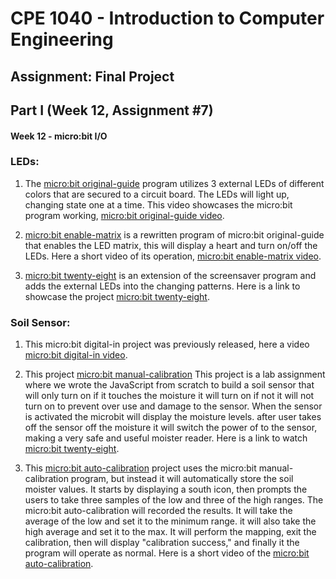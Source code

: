 # CPE 1040 - Introduction to Computer Engineering

 

## Assignment: Final Project

 

## Part I (Week 12, Assignment #7)

 

#### Week 12 - micro:bit I/O

 

### LEDs:

 

   1. The [micro:bit original-guide](original-guide.js) program utilizes  3 external LEDs of different colors that are secured  to a circuit board. The LEDs will light up, changing state one at a time. This video showcases the micro:bit program working, [micro:bit original-guide video](https://www.youtube.com/watch?v=UwvZo6rz1pk&feature=youtu.be).
   
   2. [micro:bit enable-matrix](enable-matrix.js) is a rewritten program of micro:bit original-guide that enables the LED matrix, this will display a heart and turn on/off the LEDs. Here a short video of its operation, [micro:bit enable-matrix video](http://imgur.com/gallery/ohaQHvc).
   
   3. [micro:bit twenty-eight](twenty-eight.js) is an extension of the screensaver program and adds the external LEDs into the changing patterns. Here is a link to showcase the project [micro:bit twenty-eight](http://imgur.com/gallery/VqaPnSS).
   
### Soil Sensor:

 

   1. This micro:bit digital-in project was previously released, here a video [micro:bit digital-in video](https://imgur.com/gallery/0Vkbxuh).
   
   2.  This project [micro:bit manual-calibration](manual-calibration.js) This project is a lab assignment where we wrote the JavaScript from scratch to build a soil sensor that will only turn on if it touches the moisture it will turn on if not it will not turn on to prevent over use and damage to the sensor. When the sensor is activated the microbit will display the moisture levels. after user takes off the sensor off the moisture it will switch the power of to the sensor, making a very safe and useful moister reader. Here is a link to watch [micro:bit twenty-eight](http://imgur.com/gallery/gVGtsxj).
   
   3. This [micro:bit auto-calibration](auto-calibration.js) project uses the micro:bit manual-calibration program, but instead it will automatically store the soil moister values. It starts by displaying a south icon, then prompts the users to take three samples of the low and three of the high ranges. The micro:bit auto-calibration will recorded the results. It will take the average of the low and set it to the minimum range. it will also take the high average and set it to the max. It will perform the mapping, exit the calibration, then will display "calibration success," and finally it the program will operate as normal. Here is a short video of the [micro:bit auto-calibration](http://imgur.com/gallery/YWcCOuL). 
